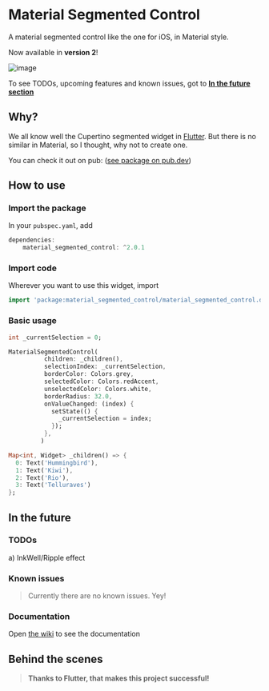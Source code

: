 # Material Segmented Control

A material segmented control like the one for iOS, in Material style.

Now available in **version 2**!

![image](https://github.com/beagle-barks/material_segmented_control/blob/v2-0-x/images/20190624_235551.jpg "Preview")

To see TODOs, upcoming features and known issues, got to **[In the future section](https://github.com/beagle-barks/material_segmented_control#in-the-future)**


## Why?

We all know well the Cupertino segmented widget in [Flutter](https://flutter.dev).
But there is no similar in Material, so I thought, why not to create one.

You can check it out on pub:
([see package on pub.dev](http://pub.dartlang.org/packages/material_segmented_control))


## How to use


### Import the package

In your `pubspec.yaml`, add

```dart
dependencies: 
    material_segmented_control: ^2.0.1
```


### Import code

Wherever you want to use this widget, import

```dart
import 'package:material_segmented_control/material_segmented_control.dart';
```


### Basic usage

```dart
int _currentSelection = 0;

MaterialSegmentedControl(
          children: _children(),
          selectionIndex: _currentSelection,
          borderColor: Colors.grey,
          selectedColor: Colors.redAccent,
          unselectedColor: Colors.white,
          borderRadius: 32.0,
          onValueChanged: (index) {
            setState(() {
              _currentSelection = index;
            });
          },
         )

Map<int, Widget> _children() => {
  0: Text('Hummingbird'),
  1: Text('Kiwi'),
  2: Text('Rio'),
  3: Text('Telluraves')
};
```


## In the future

### TODOs

a) InkWell/Ripple effect

### Known issues

> Currently there are no known issues. Yey!


### Documentation

Open [the wiki](https://github.com/beagle-barks/material_segmented_control/wiki) to see the documentation


## Behind the scenes

> **Thanks to Flutter, that makes this project successful!**
